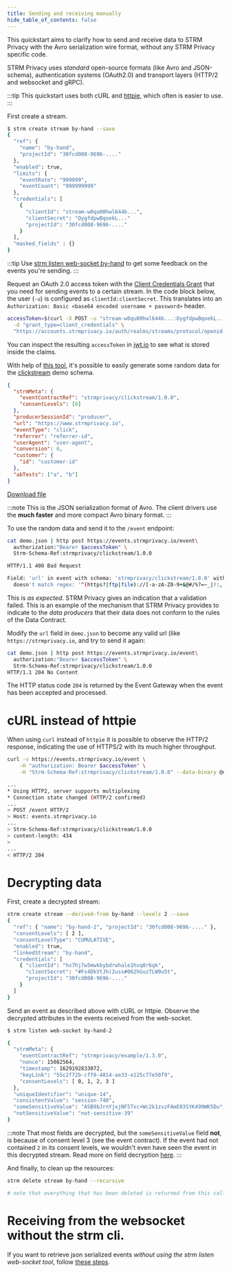 ```yaml
---
title: Sending and receiving manually
hide_table_of_contents: false
---
```


This quickstart aims to clarify how to send and receive data to STRM Privacy
with the Avro serialization wire format, without any STRM Privacy
specific code.

STRM Privacy uses _standard_ open-source formats (like Avro and
JSON-schema), authentication systems (OAuth2.0) and transport layers
(HTTP/2 and websocket and gRPC).

:::tip
This quickstart uses both cURL and [httpie](https://httpie.io/), which often is easier to use.
:::

First create a stream.

```bash
$ strm create stream by-hand --save
{
  "ref": {
    "name": "by-hand",
    "projectId": "30fcd008-9696-...."
  },
  "enabled": true,
  "limits": {
    "eventRate": "999999",
    "eventCount": "999999999"
  },
  "credentials": [
    {
      "clientId": "stream-w0qu00hwl644b...",
      "clientSecret": "OygfdpwBqoekL..."
      "projectId": "30fcd008-9696-...."
    }
  ],
  "masked_fields" : {}
}
```

:::tip
Use [strm listen web-socket by-hand](docs/03-quickstart/01-streaming/04-receiving-data/04-listen-web-socket.md) to get
some feedback on the events you're sending.
:::

Request an OAuth 2.0 access token with
the [Client Credentials Grant](https://oauth.net/2/grant-types/client-credentials/)
that you need for sending events to a certain stream. In the code block below, the user (`-u`) is configured as
`clientId:clientSecret`. This translates into an `Authorization: Basic <base64 encoded username + password>` header.

```bash
accessToken=$(curl -X POST -u "stream-w0qu00hwl644b...:OygfdpwBqoekL..." \
  -d "grant_type=client_credentials" \
  "https://accounts.strmprivacy.io/auth/realms/streams/protocol/openid-connect/token" | jq -r .access_token)
```

You can inspect the resulting `accessToken` in [jwt.io](https://jwt.io) to
see what is stored inside the claims.

With help of [this
tool](https://github.com/confluentinc/avro-random-generator), it's possible to easily generate some random data for the
[clickstream](https://console.strmprivacy.io/schemas/) demo schema.

```json showLineNumbers title=demo.json class=with-footer
{
  "strmMeta": {
    "eventContractRef": "strmprivacy/clickstream/1.0.0",
    "consentLevels": [0]
  },
  "producerSessionId": "producer",
  "url": "https://www.strmprivacy.io",
  "eventType": "click",
  "referrer": "referrer-id",
  "userAgent": "user-agent",
  "conversion": 0,
  "customer": {
    "id": "customer-id"
  },
  "abTests": ["a", "b"]
}
```

<div class="codeblock-footer"><a target="_blank" href="pathname:///files/demo.json" download>Download file</a></div>

:::note
This is the JSON serialization format of Avro. The client drivers use
the **much faster** and more compact Avro binary format.
:::

To use the random data and send it to the `/event` endpoint:

```bash
cat demo.json | http post https://events.strmprivacy.io/event\
  authorization:"Bearer $accessToken" \
  Strm-Schema-Ref:strmprivacy/clickstream/1.0.0

HTTP/1.1 400 Bad Request

Field: 'url' in event with schema: 'strmprivacy/clickstream/1.0.0' with value: 'url'
  doesn't match regex: '^(https?|ftp|file)://[-a-zA-Z0-9+&@#/%?=~_|!:,.;]*[-a-zA-Z0-9+&@#/%=~_|]'
```

This is *as expected*. STRM Privacy gives an indication that a
validation failed. This is an example of the mechanism that STRM Privacy
provides to indicate to the _data producers_ that their data does not
conform to the rules of the Data Contract.

Modify the `url` field in `demo.json` to become any valid url (like
`https://strmprivacy.io`, and try to send it again:

```bash
cat demo.json | http post https://events.strmprivacy.io/event\
  authorization:"Bearer $accessToken" \
  Strm-Schema-Ref:strmprivacy/clickstream/1.0.0
HTTP/1.1 204 No Content
```

The HTTP status code `204` is returned by the Event Gateway when the event
has been accepted and processed.

# cURL instead of httpie

When using `curl` instead of `httpie` it is possible to observe the
HTTP/2 response, indicating the use of HTTPS/2 with its much higher
throughput.

```bash
curl -v https://events.strmprivacy.io/event \
    -H "authorization: Bearer $accessToken" \
    -H "Strm-Schema-Ref:strmprivacy/clickstream/1.0.0" --data-binary @demo.json

...
* Using HTTP2, server supports multiplexing
* Connection state changed (HTTP/2 confirmed)
...
> POST /event HTTP/2
> Host: events.strmprivacy.io
...
> Strm-Schema-Ref:strmprivacy/clickstream/1.0.0
> content-length: 434
>
...
< HTTP/2 204
```

# Decrypting data

First, create a decrypted stream:

```bash
strm create stream --derived-from by-hand --levels 2 --save
{
  "ref": { "name": "by-hand-2", "projectId": "30fcd008-9696-...." },
  "consentLevels": [ 2 ],
  "consentLevelType": "CUMULATIVE",
  "enabled": true,
  "linkedStream": "by-hand",
  "credentials": [
    { "clientId": "hx7hj7w5mwkbybdrwhale1hvq0r6qk",
      "clientSecret": "#Fs4DkVtJh(2uss#062hGuzTLW9u5t",
      "projectId": "30fcd008-9696-...."
    }
  ]
}
```

Send an event as described above with cURL or httpie. Observe the
decrypted attributes in the events received from the web-socket.

```bash
$ strm listen web-socket by-hand-2

{
  "strmMeta": {
    "eventContractRef": "strmprivacy/example/1.3.0",
    "nonce": 15082564,
    "timestamp": 1629192833072,
    "keyLink": "55c2f72b-cff8-4814-ae33-e125c77e50f9",
    "consentLevels": [ 0, 1, 2, 3 ]
  },
  "uniqueIdentifier": "unique-14",
  "consistentValue": "session-740",
  "someSensitiveValue": "ASB9bJrnYjxjNF5Txc+Wc2k1zvzFAmE03SYK499WK5Du",
  "notSensitiveValue": "not-sensitive-39"
}
```

:::note
That most fields are decrypted, but the `someSensitiveValue` field
**not**, is because of consent level 3 (see the event contract). If
the event had not contained `2` in its consent levels, we wouldn't even
have seen the event in this decrypted stream. Read more on field
decryption [here](docs/02-concepts/01-data-processing/01-pii-field-encryption.md#consent-level-types).
:::

And finally, to clean up the resources:

```bash
strm delete stream by-hand --recursive

# note that everything that has been deleted is returned from this call.
```

# Receiving from the websocket without the strm cli.

If you want to retrieve json serialized events *without using the strm
listen web-socket tool*, follow [these
steps](docs/03-quickstart/01-streaming/04-receiving-data/04-listen-web-socket.md#wscat).
